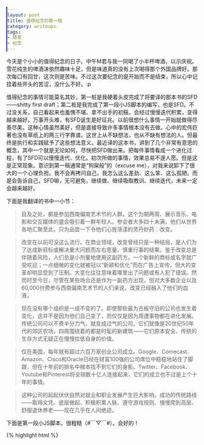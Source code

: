 ```yaml
---
layout: post
title: 值得纪念的第一稿
category: writeups
tags:
- 随笔
- 纪念
---
```


今天是个小小的值得纪念的日子。中午M君与我一同喝了小半杯啤酒，以示庆祝。雪花纯生的啤酒沫依然趣味十足，但是味道真的没有上次喝得那个外国品牌好。那次每口有回甘，这次则是苦味。不过这次要纪念的是开始而不是结束，所以心中记挂着些开头的苦涩，没什么不好。:p 
<!--more-->

值得纪念的事情可能莫名其妙，第一桩是我硬着头皮完成了将要译的那本书的SFD——shitty first draft；第二桩是我完成了第一段小JS脚本的编写，也是SFD。不过没关系，自己看起来也羞愧不堪、拿不出手的初稿，会经过慢慢迭代积累，变得越来越好。万事开头难，有SFD诞生是好征兆。以前很想什么事情一开始就做得尽善尽美，这种心情虽然美好，但是直接导致许多事情根本没有去做。心中的宏伟巨著也没有草纸上的两三行字靠谱。这世上从不缺想法，也从不缺有想法的人。但最终是执行和实践赋予了这些想法意义。最近译的这本书，讲到了几个非常有意思的概念，其中一个就是无论如何，尽快把SFD做出来。把每件事情看成一个进化过程，有了SFD可以慢慢迭代、优化。初次所做的事情，效果总易不遂人愿。但是这是正常现象。意识到第一稿通常是“狗屎般”的（excuse me），对我来说卸下了很大的一个心理负担。我不会再拷问自己，我怎么这么差劲、这么笨、这么孤陋。而是会告诉自己，SFD嘛，无可避免，继续做、继续吸取教训、继续迭代，未来一定会越来越好。

下面是我翻译的书中一小节：

>目及之处，都是参加西南偏南艺术节的人群。这个为期两周、展示音乐、电影和交互媒体的盛会吸引着一群年轻人。参会者大多四十未满，他们从世界各地汇聚至此，只为品尝一下令他们心旌荡漾的灵丹妙药：改变。

>改变在以前可没这么流行。在商业领域，改变曾经只是一种结局，是人们为了达成新目标或解决重大问题而左右思量、慎重行事的结果。鉴于改变总是伴随着风险，人们总是小剂量地使用这副药方。一个新鲜的商标或名字就广受欢迎；一点细微的变化就被冠以“新颖和优化”而在广告上宣传，但大的变革却明显受到了压制。大变化往往意味着哪里出了问题或有人犯了错误。然而时至今日，尽管在某些场合还是作为一副药方出现，但对大多数企业以及60,000付费参与西南偏南艺术节的人们来说，改变已经融入了他们的血液。

>现在没有哪个组织是一成不变的了。即使那些最为古板守旧的公司也发生着变化，这并不是因为他们自己变了，而仅仅是因为周遭事物都在进化发展。传统公司可以不费半分力气，就变成过气的公司。它们就像是20世纪50年代的郊区农场，四周围绕着的都是时髦的新建筑——它们原本安全、传统的生存方式无疑正在慢慢拉低自身的价值。

>仅在美国，每年就有超过六百万家创业公司成立。Google、Comecast、Amazon、Cisco和Oracle已经在财富100强的公司席位中稳稳地站住了脚跟，但在十年前的排名中根本找不到它们的身影。Twitter、Facebook、Youtube和Pinterest将全球数十亿人连接起来，它们的成立也不过是上个十年的事情。

>这种公司的起起伏伏自然对就业和职业发展产生巨大影响。成功的传统路线——取得文凭、底层做起、积极积累人脉、遵守游戏规则、慢慢爬到高层、舒服退休养老——现在几乎在人间绝迹。



下面是第一段小JS脚本，很粗糙（#￣▽￣#）。会好的！

{% highlight html %}

<!Doctype html>
<html>
    <head>
        <meta charset="utf-8">
        <style>
            #container{
              height: 820px;
              width: 820px;
              position: relative;
              overflow: hidden;
            }
            #flashcards {
              height: 800px;
              width: 800000px;
              margin-left: 0px;
            }
            .card {
                width: 800px;
                height: 800px;
                border: 1px solid blue;
                border-radius: 20px;
                font-size: 2em;
                transition: all 2s;
                
                display: inline-block;
            }
            .word {
              text-align: center;
              font-size: 200%;
              margin-top: 15%;
              margin-bottom: 5%;
            }
            dd {
              float: left;
              line-height: 1.2em;
            }
            .pos {
              width: 1%;
              font-style: italic;
            }
            .def {
              width: 80%;
            }
            .cnDef {
              margin-left: 1em;
            }
            .sen {
              margin-top: 2em;
              width: 81%;
            }
            .cnSen, .enSen {
              display: block;
              margin-bottom: 0.5em;
            }
            a {
              text-decoration: none;
              border: 1px solid blue;
              width: 4.5em;
              text-align: center;
              border-radius: 2px;
            }
            .nav {
                position: absolute;
                width: 200px;
                bottom: 20px;
                font-size: 30px;
                padding: 5px;
                left: 300px;
            }
        </style>
    </head>
    <body>
      <div id="container">
        <dl id="flashcards" style="margin-left: 0px;">
          <div class="card show">
              <dt class="word">dictionary1</dt>
              <dd class="pos">n.</dd>
              <dd class="def"><span class="enDef">a book in which the words and phrases of a language are listed alphabetically, together with their meanings or their translations in another language</span><span class="cnDef">字典；词典</span></dd>
              <dd class="sen"><span class="enSen">I borrowed a dictionary from Ann.</span><span class="cnSen">我从安那里借了一本词典</span></dd>

          </div>
          <div class="card">
              <dt class="word">dictionary2</dt>
              <dd class="pos">n.</dd>
              <dd class="def"><span class="enDef">a book in which the words and phrases of a language are listed alphabetically, together with their meanings or their translations in another language</span><span class="cnDef">字典；词典</span></dd>
              <dd class="sen"><span class="enSen">I borrowed a dictionary from Ann.</span><span class="cnSen">我从安那里借了一本词典</span></dd>

          </div> 
          <div class="card">
              <dt class="word">dictionary3</dt>
              <dd class="pos">n.</dd>
              <dd class="def"><span class="enDef">a book in which the words and phrases of a language are listed alphabetically, together with their meanings or their translations in another language</span><span class="cnDef">字典；词典</span></dd>
              <dd class="sen"><span class="enSen">I borrowed a dictionary from Ann.</span><span class="cnSen">我从安那里借了一本词典</span></dd>

          </div>
          <div class="card">
              <dt class="word">dictionary4</dt>
              <dd class="pos">n.</dd>
              <dd class="def"><span class="enDef">a book in which the words and phrases of a language are listed alphabetically, together with their meanings or their translations in another language</span><span class="cnDef">字典；词典</span></dd>
              <dd class="sen"><span class="enSen">I borrowed a dictionary from Ann.</span><span class="cnSen">我从安那里借了一本词典</span></dd>

          </div>
          <div class="card">
              <dt class="word">dictionary5</dt>
              <dd class="pos">n.</dd>
              <dd class="def"><span class="enDef">a book in which the words and phrases of a language are listed alphabetically, together with their meanings or their translations in another language</span><span class="cnDef">字典；词典</span></dd>
              <dd class="sen"><span class="enSen">I borrowed a dictionary from Ann.</span><span class="cnSen">我从安那里借了一本词典</span></dd>

          </div>        
                                                 
        </dl>
        <div class="nav">
            <a href="#" class="previous">Previous</a>
            <a href="#" class="next">Next</a>
        </div>
      </div>
        <script>
             window.onload = function(){

                var flashcard = document.getElementById("flashcards");
                var btn = document.getElementsByTagName("a");
                for(i=0;i<btn.length;i++){
                  if(btn[i].className == "previous"){
                    var prev = btn[i];
                  } else if(btn[i].className == "next"){
                    var next = btn[i];
                  }
                }
                var containter = document.getElementById("container");

                function slide(elem, offset, step, interval, num){
                  var newLeft = parseInt(elem.style.marginLeft) + offset; 
                  var maxLeft = Math.abs(offset)*(num-1);

                  function everyStep(){
                    if(offset < 0 && parseInt(elem.style.marginLeft) > newLeft){
                      if(newLeft < -maxLeft){
                        newLeft = 0;
                      }
                      elem.style.marginLeft = parseInt(elem.style.marginLeft) - step + 'px';
                      setTimeout(everyStep, interval);
                    } else if(offset > 0 && parseInt(elem.style.marginLeft) < newLeft){
                      if(newLeft > 0) {
                        newLeft = 0;
                      }
                      elem.style.marginLeft = parseInt(elem.style.marginLeft) + step + 'px';
                      setTimeout(everyStep, interval);
                    } else {
                      elem.style.marginLeft = newLeft + 'px';
                    }
                  }
                  everyStep();
                }

                next.onclick = function(){
                  slide(flashcard, -802, 100, 10, 5);
                }
                prev.onclick = function(){
                  slide(flashcard, 802, 100, 10);
                }
                
             }
        </script> 
    </body>
</html>

{% endhighlight %}
